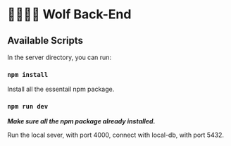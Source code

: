 # 🙈🙉🙊💥 Wolf Back-End

## Available Scripts

In the server directory, you can run:

### `npm install`

Install all the essentail npm package.

### `npm run dev`

***Make sure all the npm package already installed.***

Run the local sever, with port 4000, connect with local-db, with port 5432.
